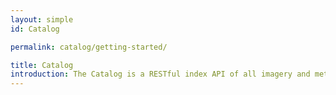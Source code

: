 ```yaml
---
layout: simple
id: Catalog

permalink: catalog/getting-started/

title: Catalog
introduction: The Catalog is a RESTful index API of all imagery and metadata available within the OAM system.
---
```

